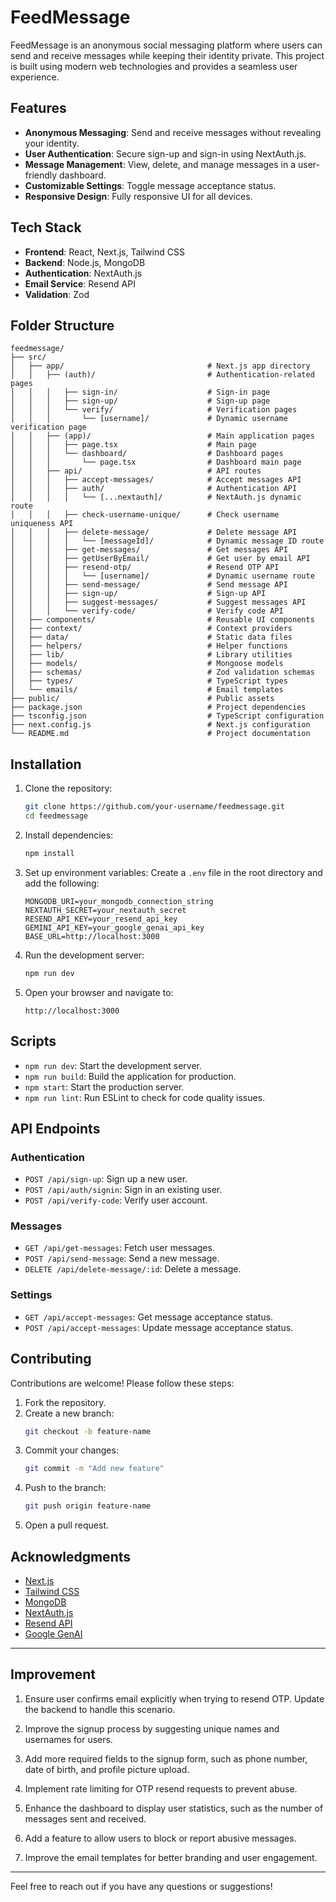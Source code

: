 # FeedMessage

FeedMessage is an anonymous social messaging platform where users can send and receive messages while keeping their identity private. This project is built using modern web technologies and provides a seamless user experience.

## Features

- **Anonymous Messaging**: Send and receive messages without revealing your identity.
- **User Authentication**: Secure sign-up and sign-in using NextAuth.js.
- **Message Management**: View, delete, and manage messages in a user-friendly dashboard.
- **Customizable Settings**: Toggle message acceptance status.
- **Responsive Design**: Fully responsive UI for all devices.

## Tech Stack

- **Frontend**: React, Next.js, Tailwind CSS
- **Backend**: Node.js, MongoDB
- **Authentication**: NextAuth.js
- **Email Service**: Resend API
- **Validation**: Zod

## Folder Structure

```
feedmessage/
├── src/
│   ├── app/                                # Next.js app directory
│   │   ├── (auth)/                         # Authentication-related pages
│   │   │   ├── sign-in/                    # Sign-in page
│   │   │   ├── sign-up/                    # Sign-up page
│   │   │   └── verify/                     # Verification pages
│   │   │       └── [username]/             # Dynamic username verification page
│   │   ├── (app)/                          # Main application pages
│   │   │   ├── page.tsx                    # Main page
│   │   │   └── dashboard/                  # Dashboard pages
│   │   │       └── page.tsx                # Dashboard main page
│   │   ├── api/                            # API routes
│   │   │   ├── accept-messages/            # Accept messages API
│   │   │   ├── auth/                       # Authentication API
│   │   │   │   └── [...nextauth]/          # NextAuth.js dynamic route
│   │   │   ├── check-username-unique/      # Check username uniqueness API
│   │   │   ├── delete-message/             # Delete message API
│   │   │   │   └── [messageId]/            # Dynamic message ID route
│   │   │   ├── get-messages/               # Get messages API
│   │   │   ├── getUserByEmail/             # Get user by email API
│   │   │   ├── resend-otp/                 # Resend OTP API
│   │   │   │   └── [username]/             # Dynamic username route
│   │   │   ├── send-message/               # Send message API
│   │   │   ├── sign-up/                    # Sign-up API
│   │   │   ├── suggest-messages/           # Suggest messages API
│   │   │   └── verify-code/                # Verify code API
│   ├── components/                         # Reusable UI components
│   ├── context/                            # Context providers
│   ├── data/                               # Static data files
│   ├── helpers/                            # Helper functions
│   ├── lib/                                # Library utilities
│   ├── models/                             # Mongoose models
│   ├── schemas/                            # Zod validation schemas
│   ├── types/                              # TypeScript types
│   └── emails/                             # Email templates
├── public/                                 # Public assets
├── package.json                            # Project dependencies
├── tsconfig.json                           # TypeScript configuration
├── next.config.js                          # Next.js configuration
└── README.md                               # Project documentation
```

## Installation

1. Clone the repository:
   ```bash
   git clone https://github.com/your-username/feedmessage.git
   cd feedmessage
   ```

2. Install dependencies:
   ```bash
   npm install
   ```

3. Set up environment variables:
   Create a `.env` file in the root directory and add the following:
   ```env
   MONGODB_URI=your_mongodb_connection_string
   NEXTAUTH_SECRET=your_nextauth_secret
   RESEND_API_KEY=your_resend_api_key
   GEMINI_API_KEY=your_google_genai_api_key
   BASE_URL=http://localhost:3000
   ```

4. Run the development server:
   ```bash
   npm run dev
   ```

5. Open your browser and navigate to:
   ```
   http://localhost:3000
   ```

## Scripts

- `npm run dev`: Start the development server.
- `npm run build`: Build the application for production.
- `npm start`: Start the production server.
- `npm run lint`: Run ESLint to check for code quality issues.

## API Endpoints

### Authentication
- `POST /api/sign-up`: Sign up a new user.
- `POST /api/auth/signin`: Sign in an existing user.
- `POST /api/verify-code`: Verify user account.

### Messages
- `GET /api/get-messages`: Fetch user messages.
- `POST /api/send-message`: Send a new message.
- `DELETE /api/delete-message/:id`: Delete a message.

### Settings
- `GET /api/accept-messages`: Get message acceptance status.
- `POST /api/accept-messages`: Update message acceptance status.

## Contributing

Contributions are welcome! Please follow these steps:

1. Fork the repository.
2. Create a new branch:
   ```bash
   git checkout -b feature-name
   ```
3. Commit your changes:
   ```bash
   git commit -m "Add new feature"
   ```
4. Push to the branch:
   ```bash
   git push origin feature-name
   ```
5. Open a pull request.

## Acknowledgments

- [Next.js](https://nextjs.org/)
- [Tailwind CSS](https://tailwindcss.com/)
- [MongoDB](https://www.mongodb.com/)
- [NextAuth.js](https://next-auth.js.org/)
- [Resend API](https://resend.com/)
- [Google GenAI](https://cloud.google.com/genai)

---

## Improvement

1. Ensure user confirms email explicitly when trying to resend OTP. Update the backend to handle this scenario.

2. Improve the signup process by suggesting unique names and usernames for users.

3. Add more required fields to the signup form, such as phone number, date of birth, and profile picture upload.

4. Implement rate limiting for OTP resend requests to prevent abuse.

5. Enhance the dashboard to display user statistics, such as the number of messages sent and received.

6. Add a feature to allow users to block or report abusive messages.

7. Improve the email templates for better branding and user engagement.

---

Feel free to reach out if you have any questions or suggestions!